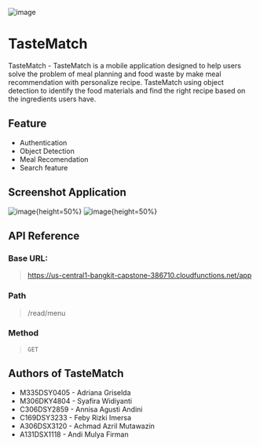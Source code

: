  ![image](https://github.com/aadles/C23-PS457/assets/91104773/7a7cae91-0b26-42e1-9a11-527d77f608f0)

# TasteMatch
TasteMatch - TasteMatch is a mobile application designed to help users solve the problem of meal planning and food waste by make meal recommendation with personalize recipe. TasteMatch using object detection to identify the food materials and find the right recipe based on the ingredients users have.

## Feature
- Authentication
- Object Detection
- Meal Recomendation
- Search feature

## Screenshot Application
![image](https://github.com/aadles/C23-PS457/assets/91104773/e268e182-b251-4167-88a3-0075abd60ff6){height=50%}
![image](https://github.com/aadles/C23-PS457/assets/91104773/109944d0-966c-4203-a7b8-2ef6e0843fea){height=50%}



## API Reference
### Base URL:
> https://us-central1-bangkit-capstone-386710.cloudfunctions.net/app

### Path
> /read/menu

### Method
> `GET`

## Authors of TasteMatch
- M335DSY0405 - Adriana Griselda
- M306DKY4804 - Syafira Widiyanti
- C306DSY2859 - Annisa Agusti Andini
- C169DSY3233 - Feby Rizki Imersa
- A306DSX3120 - Achmad Azril Mutawazin
- A131DSX1118 - Andi Mulya Firman
